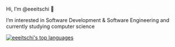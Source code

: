 Hi, I’m @eeeitschi 👋

I’m interested in Software Development & Software Engineering and currently studying computer science

[![eeeitschi's top languages](https://github-readme-stats.vercel.app/api/top-langs/?username=eeeitschi&theme=blue-green)](https://github.com/eeeitschi/github-readme-stats)


